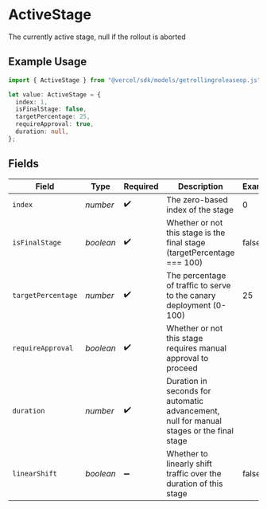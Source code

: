 # ActiveStage

The currently active stage, null if the rollout is aborted

## Example Usage

```typescript
import { ActiveStage } from "@vercel/sdk/models/getrollingreleaseop.js";

let value: ActiveStage = {
  index: 1,
  isFinalStage: false,
  targetPercentage: 25,
  requireApproval: true,
  duration: null,
};
```

## Fields

| Field                                                                                    | Type                                                                                     | Required                                                                                 | Description                                                                              | Example                                                                                  |
| ---------------------------------------------------------------------------------------- | ---------------------------------------------------------------------------------------- | ---------------------------------------------------------------------------------------- | ---------------------------------------------------------------------------------------- | ---------------------------------------------------------------------------------------- |
| `index`                                                                                  | *number*                                                                                 | :heavy_check_mark:                                                                       | The zero-based index of the stage                                                        | 0                                                                                        |
| `isFinalStage`                                                                           | *boolean*                                                                                | :heavy_check_mark:                                                                       | Whether or not this stage is the final stage (targetPercentage === 100)                  | false                                                                                    |
| `targetPercentage`                                                                       | *number*                                                                                 | :heavy_check_mark:                                                                       | The percentage of traffic to serve to the canary deployment (0-100)                      | 25                                                                                       |
| `requireApproval`                                                                        | *boolean*                                                                                | :heavy_check_mark:                                                                       | Whether or not this stage requires manual approval to proceed                            |                                                                                          |
| `duration`                                                                               | *number*                                                                                 | :heavy_check_mark:                                                                       | Duration in seconds for automatic advancement, null for manual stages or the final stage | <nil>                                                                                    |
| `linearShift`                                                                            | *boolean*                                                                                | :heavy_minus_sign:                                                                       | Whether to linearly shift traffic over the duration of this stage                        | false                                                                                    |